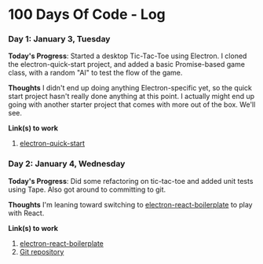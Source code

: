 # 100 Days Of Code - Log

### Day 1: January 3, Tuesday

**Today's Progress**: Started a desktop Tic-Tac-Toe using Electron. I cloned the electron-quick-start project, and added a basic Promise-based game class, with a random "AI" to test the flow of the game.

**Thoughts** I didn't end up doing anything Electron-specific yet, so the quick start project hasn't really done anything at this point. I actually might end up going with another starter project that comes with more out of the box. We'll see.

**Link(s) to work**
1. [electron-quick-start](https://github.com/electron/electron-quick-start)


### Day 2: January 4, Wednesday

**Today's Progress**: Did some refactoring on tic-tac-toe and added unit tests using Tape. Also got around to committing to git.

**Thoughts** I'm leaning toward switching to [electron-react-boilerplate](https://github.com/chentsulin/electron-react-boilerplate) to play with React.

**Link(s) to work**
1. [electron-react-boilerplate](https://github.com/chentsulin/electron-react-boilerplate)
1. [Git repository](https://github.com/silentmatt/tic-tac-toe)
